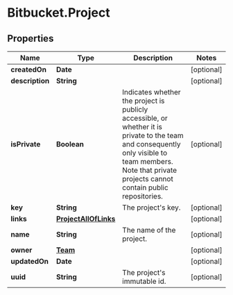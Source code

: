 # Bitbucket.Project

## Properties

Name | Type | Description | Notes
------------ | ------------- | ------------- | -------------
**createdOn** | **Date** |  | [optional] 
**description** | **String** |  | [optional] 
**isPrivate** | **Boolean** |  Indicates whether the project is publicly accessible, or whether it is private to the team and consequently only visible to team members. Note that private projects cannot contain public repositories. | [optional] 
**key** | **String** | The project&#39;s key. | [optional] 
**links** | [**ProjectAllOfLinks**](ProjectAllOfLinks.md) |  | [optional] 
**name** | **String** | The name of the project. | [optional] 
**owner** | [**Team**](Team.md) |  | [optional] 
**updatedOn** | **Date** |  | [optional] 
**uuid** | **String** | The project&#39;s immutable id. | [optional] 


